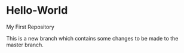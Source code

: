 # Hello-World
My First Repository

This is a new branch which contains some changes to be made to the master branch.
